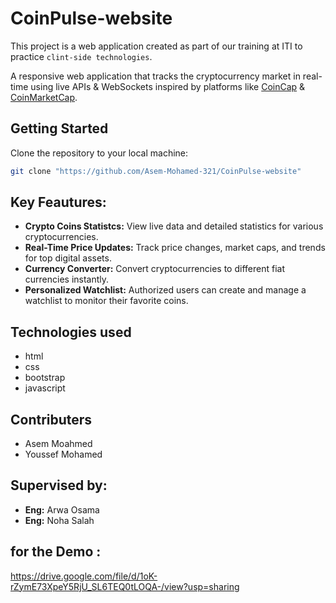 # CoinPulse-website
This project is a web application created as part of our training at ITI to practice ``clint-side technologies``.

A responsive web application that tracks the cryptocurrency market in real-time using live APIs & WebSockets inspired by platforms like [CoinCap](https://www.coincap.io/) & [CoinMarketCap](https://coinmarketcap.com/).

## Getting Started

Clone the repository to your local machine:

```bash
git clone "https://github.com/Asem-Mohamed-321/CoinPulse-website"
```

## Key Feautures:
* **Crypto Coins Statistcs:** View live data and detailed statistics for various cryptocurrencies.
* **Real-Time Price Updates:** Track price changes, market caps, and trends for top digital assets.
* **Currency Converter:** Convert cryptocurrencies to different fiat currencies instantly.
* **Personalized Watchlist:** Authorized users can create and manage a watchlist to monitor their favorite coins.

## Technologies used
* html
* css
* bootstrap
* javascript

## Contributers
* Asem Moahmed
* Youssef Mohamed

## Supervised by:
* **Eng:** Arwa Osama
* **Eng:** Noha Salah

## for the Demo : 
https://drive.google.com/file/d/1oK-rZymE73XpeY5RjU_SL6TEQ0tLOQA-/view?usp=sharing
